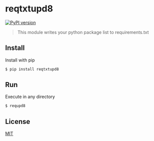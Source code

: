# reqtxtupd8
[![PyPI version](https://badge.fury.io/py/reqtxtupd8.svg)](https://badge.fury.io/py/reqtxtupd8)
> This module writes your python package list to requirements.txt


## Install
Install with pip
```sh
$ pip install reqtxtupd8
```

## Run
Execute in any directory
```sh
$ requpd8
```
## License
[MIT](https://opensource.org/licenses/MIT)